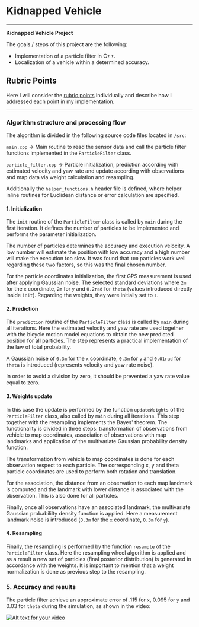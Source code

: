 # **Kidnapped Vehicle**

---

**Kidnapped Vehicle Project**

The goals / steps of this project are the following:

* Implementation of a particle filter in C++.
* Localization of a vehicle within a determined accuracy.

[//]: # (Image References)

[image1]: ./output/Simulator.png "Simulator"

## Rubric Points

Here I will consider the [rubric points](https://review.udacity.com/#!/rubrics/747/view) individually and describe how I addressed each point in my implementation.  

---


### Algorithm structure and processing flow

The algorithm is divided in the following source code files located in `/src`:

`main.cpp` -> Main routine to read the sensor data and call the particle filter functions implemented in the `ParticleFilter` class.

`particle_filter.cpp` -> Particle initialization, prediction according with estimated velocity and yaw rate and update according with observations and map data via weight calculation and resampling.

Additionally the `helper_functions.h` header file is defined, where helper inline routines for Euclidean distance or error calculation are specified.

#### 1. Initialization

The `init` routine of the `ParticleFilter` class is called by `main` during the first iteration. It defines the number of particles to be implemented and performs the parameter initialization.

The number of particles determines the accuracy and execution velocity. A low number will estimate the position with low accuracy and a high number will make the execution too slow. It was found that `100` particles work well regarding these two factors, so this was the final chosen number.

For the particle coordinates initialization, the first GPS measurement is used after applying Gaussian noise. The selected standard deviations where `2m` for the `x` coordinate, `2m` for `y` and `0.2rad` for `theta` (values introduced directly inside `init`). Regarding the weights, they were initially set to `1`.

#### 2. Prediction

The `prediction` routine of the `ParticleFilter` class is called by `main` during all iterations. Here the estimated velocity and yaw rate are used together with the bicycle motion model equations to obtain the new predicted position for all particles. The step represents a practical implementation of the law of total probability.

A Gaussian noise of `0.3m` for the `x` coordinate, `0.3m` for `y` and `0.01rad` for `theta` is introduced (represents velocity and yaw rate noise).

In order to avoid a division by zero, it should be prevented a yaw rate value equal to zero.

#### 3. Weights update

In this case the update is performed by the function `updateWeights` of the `ParticleFilter` class, also called by `main` during all iterations. This step together with the resampling implements the Bayes' theorem. The functionality is divided in three steps: transformation of observations from vehicle to map coordinates, association of observations with map landmarks and application of the multivariate Gaussian probability density function.

The transformation from vehicle to map coordinates is done for each observation respect to each particle. The corresponding x, y and theta particle coordinates are used to perform both rotation and translation.

For the association, the distance from an observation to each map landmark is computed and the landmark with lower distance is associated with the observation. This is also done for all particles.

Finally, once all observations have an associated landmark, the multivariate Gaussian probabililty density function is applied. Here a measurement landmark noise is introduced (`0.3m` for the `x` coordinate, `0.3m` for `y`).

#### 4. Resampling

Finally, the resampling is performed by the function `resample` of the `ParticleFilter` class. Here the resampling wheel algorithm is applied and as a result a new set of particles (final posterior distribution) is generated in accordance with the weights. It is important to mention that a weight normalization is done as previous step to the resampling.

### 5. Accuracy and results

The particle filter achieve an approximate error of .115 for `x`, 0.095 for `y` and 0.03 for `theta` during the simulation, as shown in the video:

[![Alt text for your video](https://i.ytimg.com/vi/J-JSZ5nrHpA/hqdefault.jpg?sqp=-oaymwEZCNACELwBSFXyq4qpAwsIARUAAIhCGAFwAQ==&rs=AOn4CLBaMwzkJAREYwPgXauMBz1Tg2zMMA)](https://www.youtube.com/watch?v=J-JSZ5nrHpA)
